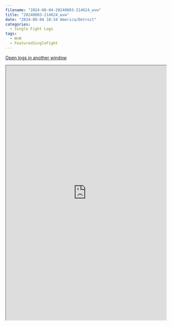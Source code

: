 ```yaml
---
filename: "2024-08-04-20240803-214624_wvw"
title: "20240803-214624_wvw"
date: "2024-08-04 10:34 America/Detroit"
categories:
  - Single Fight Logs
tags:
  - WvW
  - FeaturedSingleFight
---
```

<a href="https://wvw.report/OjLp-20240803-214624_wvw" target="_blank">Open logs in another window</a>


<iframe src="https://wvw.report/OjLp-20240803-214624_wvw" width="100%" height="800" style="display:block; margin: 0 auto;"> </iframe>